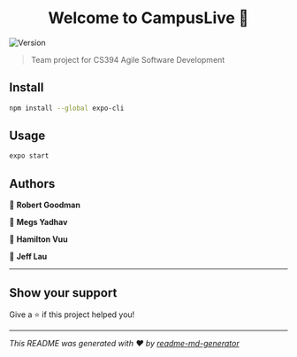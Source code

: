 <h1 align="center">Welcome to CampusLive 👋</h1>
<p>
  <img alt="Version" src="https://img.shields.io/badge/version-1.0-blue.svg?cacheSeconds=2592000" />
</p>

> Team project for CS394 Agile Software Development

## Install

```sh
npm install --global expo-cli
```

## Usage

```sh
expo start
```


## Authors

👤 **Robert Goodman**

👤 **Megs Yadhav**

👤 **Hamilton Vuu**

👤 **Jeff Lau**


---

## Show your support

Give a ⭐️ if this project helped you!

---

_This README was generated with ❤️ by [readme-md-generator](https://github.com/kefranabg/readme-md-generator)_
